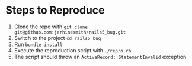 # Steps to Reproduce

1. Clone the repo with `git clone git@github.com:jerhinesmith/rails5_bug.git`
2. Switch to the project `cd rails5_bug`
3. Run `bundle install`
4. Execute the reproduction script with `./repro.rb`
5. The script should throw an `ActiveRecord::StatementInvalid` exception

